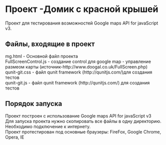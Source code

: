 <h1>Проект -Домик с красной крышей</h1>
Проект для тестирования возможностей Google maps API for javaScript v3.
 
<h2>Файлы, входящие в проект</h2>
mg.html - Основной файл проекта<br />
FullScreenControl.js - создание control для google map - управление размеом карты (источник-http://www.doogal.co.uk/FullScreen.php)<br />
qunit-git.css - файл qunit framework (http://qunitjs.com/)для создания тестов<br />
qunit-git.js - файл qunit framework (http://qunitjs.com/) для создания тестов<br />
<h2>Порядок запуска</h2>
Проект построен с использование Google maps API for javaScript v3 <br />
Для запуска проекта нужно скопировать все файлы в одну директорию. Необходимо подключение к интернету. <br />
Проект протестирован под основные браузеры: FireFox, Google Chrome, Opera, IE <br />


